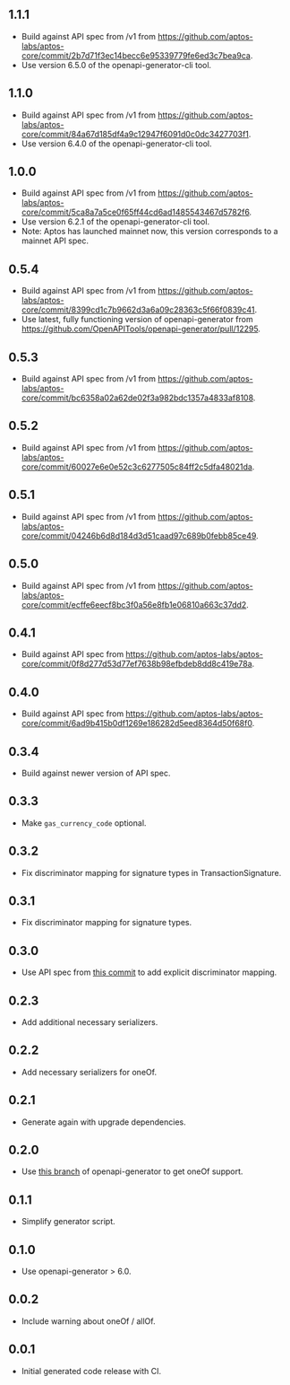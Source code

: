 ## 1.1.1
- Build against API spec from /v1 from https://github.com/aptos-labs/aptos-core/commit/2b7d71f3ec14becc6e95339779fe6ed3c7bea9ca.
- Use version 6.5.0 of the openapi-generator-cli tool.

## 1.1.0
- Build against API spec from /v1 from https://github.com/aptos-labs/aptos-core/commit/84a67d185df4a9c12947f6091d0c0dc3427703f1.
- Use version 6.4.0 of the openapi-generator-cli tool.

## 1.0.0
- Build against API spec from /v1 from https://github.com/aptos-labs/aptos-core/commit/5ca8a7a5ce0f65ff44cd6ad1485543467d5782f6.
- Use version 6.2.1 of the openapi-generator-cli tool.
- Note: Aptos has launched mainnet now, this version corresponds to a mainnet API spec.

## 0.5.4
- Build against API spec from /v1 from https://github.com/aptos-labs/aptos-core/commit/8399cd1c7b9662d3a6a09c28363c5f66f0839c41.
- Use latest, fully functioning version of openapi-generator from https://github.com/OpenAPITools/openapi-generator/pull/12295.

## 0.5.3
- Build against API spec from /v1 from https://github.com/aptos-labs/aptos-core/commit/bc6358a02a62de02f3a982bdc1357a4833af8108.

## 0.5.2
- Build against API spec from /v1 from https://github.com/aptos-labs/aptos-core/commit/60027e6e0e52c3c6277505c84ff2c5dfa48021da.

## 0.5.1
- Build against API spec from /v1 from https://github.com/aptos-labs/aptos-core/commit/04246b6d8d184d3d51caad97c689b0febb85ce49.

## 0.5.0
- Build against API spec from /v1 from https://github.com/aptos-labs/aptos-core/commit/ecffe6eecf8bc3f0a56e8fb1e06810a663c37dd2.

## 0.4.1
- Build against API spec from https://github.com/aptos-labs/aptos-core/commit/0f8d277d53d77ef7638b98efbdeb8dd8c419e78a.

## 0.4.0
- Build against API spec from https://github.com/aptos-labs/aptos-core/commit/6ad9b415b0df1269e186282d5eed8364d50f68f0.

## 0.3.4
- Build against newer version of API spec.

## 0.3.3
- Make `gas_currency_code` optional.

## 0.3.2
- Fix discriminator mapping for signature types in TransactionSignature.

## 0.3.1
- Fix discriminator mapping for signature types.

## 0.3.0
- Use API spec from [this commit](https://github.com/banool/aptos-core/commit/2b49296ca28c3f5387896d1acb1cbf397bc28454) to add explicit discriminator mapping.

## 0.2.3
- Add additional necessary serializers.

## 0.2.2
- Add necessary serializers for oneOf.

## 0.2.1
- Generate again with upgrade dependencies.

## 0.2.0
- Use [this branch](https://github.com/Bdaya-Dev/openapi-generator/tree/dart-dio-handle-discriminator) of openapi-generator to get oneOf support.

## 0.1.1
- Simplify generator script.

## 0.1.0
- Use openapi-generator > 6.0.

## 0.0.2
- Include warning about oneOf / allOf.

## 0.0.1
- Initial generated code release with CI.

